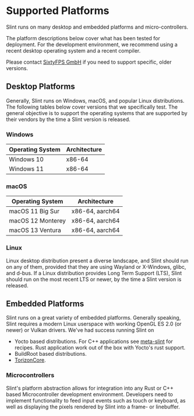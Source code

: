 # Supported Platforms

Slint runs on many desktop and embedded platforms and micro-controllers.

The platform descriptions below cover what has been tested for deployment. For the development environment,
we recommend using a recent desktop operating system and a recent compiler.

Please contact [SixtyFPS GmbH](https://slint.dev/contact) if you need to support specific, older versions.

## Desktop Platforms

Generally, Slint runs on Windows, macOS, and popular Linux distributions. The following tables below
cover versions that we specifically test. The general objective is to support the operating systems that
are supported by their vendors by the time a Slint version is released.

### Windows

| Operating System | Architecture |
|------------------|--------------|
| Windows 10       | x86-64       |
| Windows 11       | x86-64       |

### macOS

| Operating System  | Architecture    |
|-------------------|-----------------|
| macOS 11 Big Sur  | x86-64, aarch64 |
| macOS 12 Monterey | x86-64, aarch64 |
| macOS 13 Ventura  | x86-64, aarch64 |

### Linux

Linux desktop distribution present a diverse landscape, and Slint should run on any of them, provided that they
are using Wayland or X-Windows, glibc, and d-bus. If a Linux distribution provides Long Term Support (LTS),
Slint should run on the most recent LTS or newer, by the time a Slint version is released.

## Embedded Platforms

Slint runs on a great variety of embedded platforms. Generally speaking, Slint requires a modern Linux userspace
with working OpenGL ES 2.0 (or newer) or Vulkan drivers. We've had success running Slint on

 - Yocto based distributions. For C++ applications see [meta-slint](https://github.com/slint-ui/meta-slint) for recipes. Rust application work out of the box with Yocto's rust support.
 - BuildRoot based distributions.
 - [TorizonCore](https://www.torizon.io/torizoncore-os).

### Microcontrollers

Slint's platform abstraction allows for integration into any Rust or C++ based Microcontroller development
environment. Developers need to implement functionality to feed input events such as touch or keyboard, as
well as displaying the pixels rendered by Slint into a frame- or linebuffer.
